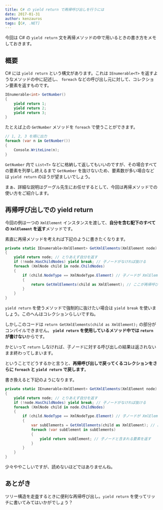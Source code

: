 ```yaml
---
title: C# の yield return で再帰呼び出しを行うには
date: 2017-01-31
author: kenzauros
tags: [C#, .NET]
---
```


今回は C# の `yield return` 文を再帰メソッドの中で用いるときの書き方をメモしておきます。

## 概要

C# には `yield return` という構文があります。これは `IEnumerable<T>` を返すようなメソッドの中に記述し、 `foreach` などの呼び出し元に対して、コレクション要素を返すものです。

```csharp
IEnumerable<int> GetNumber()
{
    yield return 1;
    yield return 2;
    yield return 3;
}
```

たとえば上の `GetNumber` メソッドを `foreach` で使うことができます。

```csharp
// 1, 2, 3 を順に出力
foreach (var n in GetNumber())
{
    Console.WriteLine(n);
}
```

`GetNumber` 内で `List<T>` などに格納して返してもいいのですが、その場合すべての要素を列挙し終えるまで `GetNumber` を抜けないため、要素数が多い場合などは `yield return` のほうが望ましいでしょう。

まぁ、詳細な説明はグーグル先生にお任せするとして、今回は再帰メソッドでの使い方をご紹介します。

## 再帰呼び出しでの yield return

今回の例は一つの `XmlElement` インスタンスを渡して、**自分を含む配下のすべての `XmlElement` を返す**メソッドです。

素直に再帰メソッドを考えれば下記のように書きたくなります。

```csharp
private static IEnumerable<XmlElement> GetXmlElements(XmlElement node)
{
    yield return node; // とりあえず自分を返す
    if (!node.HasChildNodes) yield break; // 子ノードがなければ抜ける
    foreach (XmlNode child in node.ChildNodes)
    {
        if (child.NodeType == XmlNodeType.Element) // 子ノードが XmlElement なら
        {
            return GetXmlElements(child as XmlElement); // ここが再帰呼び出し！でも動かない。
        }
    }
}
```

`yield return` を使うメソッドで強制的に抜けたい場合は `yield break` を使いましょう。このへんはコレクションらしいですね。

しかしこのコードは `return GetXmlElements(child as XmlElement);` の部分がコンパイルできません。 **`yield return` を使用しているメソッド中では `return` が書けない**からです。

かといって `return` しなければ、子ノードに対する呼び出しの結果は返されないまま終わってしまいます。

ということでどうするかと言うと、**再帰呼び出しで戻ってくるコレクションをさらに `foreach` と `yield return` で戻します**。

書き換えると下記のようになります。

```csharp
private static IEnumerable<XmlElement> GetXmlElements(XmlElement node)
{
    yield return node; // とりあえず自分を返す
    if (!node.HasChildNodes) yield break; // 子ノードがなければ抜ける
    foreach (XmlNode child in node.ChildNodes)
    {
        if (child.NodeType == XmlNodeType.Element) // 子ノードが XmlElement なら
        {
            var subElements = GetXmlElements(child as XmlElement); // 再帰呼び出し
            foreach (var subElement in subElements)
            {
                yield return subElement; // 子ノードと含まれる要素を返す
            }
        }
    }
}
```

少々ややこしいですが、読めないほどではありませんね。

## あとがき

ツリー構造を走査するときに便利な再帰呼び出し。`yield return` を使ってリッチに書いてみてはいかがでしょう？
